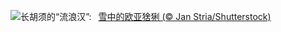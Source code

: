 ![](https://www.bing.com/th?id=OHR.LynxSnow_ZH-CN8908082275_UHD.jpg&w=1000)长胡须的“流浪汉”:&nbsp;&ensp;[雪中的欧亚猞猁 (© Jan Stria/Shutterstock)](https://www.bing.com/th?id=OHR.LynxSnow_ZH-CN8908082275_UHD.jpg)
<br><br/>
